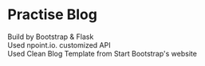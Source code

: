 # Practise Blog
Build by Bootstrap & Flask <br>
Used npoint.io. customized API <br>
Used Clean Blog Template from Start Bootstrap's website